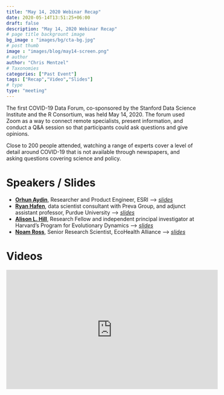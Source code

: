 ```yaml
---
title: "May 14, 2020 Webinar Recap"
date: 2020-05-14T13:51:25+06:00
draft: false
description: "May 14, 2020 Webinar Recap"
# page title backgrount image
bg_image : "images/bg/cta-bg.jpg"
# post thumb
image : "images/blog/may14-screen.png"
# author
author: "Chris Mentzel"
# Taxonomies
categories: ["Past Event"]
tags: ["Recap","Video","Slides"]
# type
type: "meeting"
---
```


The first COVID-19 Data Forum, co-sponsored by the Stanford Data Science Institute and the R Consortium, was held May 14, 2020. The forum used Zoom as a way to connect remote specialists, present information, and conduct a Q&A session so that participants could ask questions and give opinions.

Close to 200 people attended, watching a range of experts cover a level of detail around COVID-19 that is not available through newspapers, and asking questions covering science and policy.

# Speakers / Slides

 - **[Orhun Aydin](https://www.linkedin.com/in/orhunaydin/)**, Researcher and Product Engineer, ESRI --> _[slides](/slides/20200514_Aydin.pdf)_
 - **[Ryan Hafen](https://ryanhafen.com/)**, data scientist consultant with Preva Group, and adjunct assistant professor, Purdue University --> _[slides](http://slides.com/hafen/covid19-casecounts#/)_
 - **[Alison L. Hill](https://www.people.fas.harvard.edu/~alhill/)**, Research Fellow and independent principal investigator at Harvard’s Program for Evolutionary Dynamics --> _[slides](/slides/20200514_Hill.pdf)_
 - **[Noam Ross](https://www.ecohealthalliance.org/personnel/dr-noam-ross)**, Senior Research Scientist, EcoHealth Alliance --> _[slides](/slides/20200514_Ross.pdf)_


# Videos

<iframe width="560" height="315"
        src="https://www.youtube-nocookie.com/embed/6N1p99bLXjk" frameborder="0"
        allow="accelerometer; autoplay; encrypted-media; gyroscope; picture-in-picture"
        allowfullscreen></iframe>
